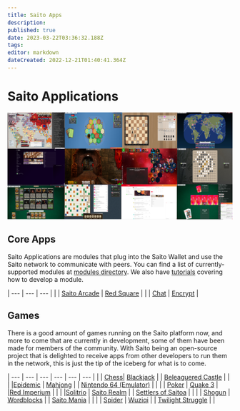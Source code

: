 ```yaml
---
title: Saito Apps
description: 
published: true
date: 2023-03-22T03:36:32.188Z
tags: 
editor: markdown
dateCreated: 2022-12-21T01:40:41.364Z
---
```


# Saito Applications

![](/apps.png)

## Core Apps

Saito Applications are modules that plug into the Saito Wallet and use the Saito network to communicate with peers. You can find a list of currently-supported modules at [modules directory](https://github.com/SaitoTech/saito-lite-rust/tree/master/mods). We also have [tutorials](/tech/tutorials) covering how to develop a module.


| --- | --- | --- |
|     | [Saito Arcade](/tech/applications/arcade) | [Red Square](/tech/applications/RedSquare) |
|     | [Chat](/tech/applications/chat) | [Encrypt](/tech/applications/encrypt) |

## Games

There is a good amount of games running on the Saito platform now, and more to come that are currently in development, some of them have been made for members of the community. With Saito being an open-source project that is delighted to receive apps from other developers to run them in the network, this is just the tip of the iceberg for what is to come.


| --- | --- | --- | --- | --- | --- |
|     | [Chess](/tech/applications/chess)| [Blackjack](/tech/applications/Blackjack)  |     | [Beleaguered Castle](/tech/applications/BeleagueredCastle)   |     |
|     |[Epidemic](/tech/applications/epidemic)  | [Mahjong](/tech/applications/Mahjong)  |     | [Nintendo 64 (Emulator)](/tech/applications/n64)   |     |
|     | [Poker](/tech/applications/poker) | [Quake 3](/tech/applications/quake3)  |     |[Red Imperium](/tech/applications/redImperium)  |     |
|     |[Solitrio](/tech/applications/solitrio)  | [Saito Realm](/tech/applications/realm)  |     | [Settlers of Saitoa](/tech/applications/settlers) |     |
|     | [Shogun](/tech/applications/Shogun) | [Wordblocks](/tech/applications/wordblocks)  |    | [Saito Mania](/tech/applications/SaitoMania) |     |
|     | [Spider](/tech/applications/spider)  | [Wuziqi](/tech/applications/wuziqi) |     |  [Twilight Struggle](/tech/applications/twilightStruggle)   |     |


<style type="text/javascript">
td { border-bottom: 0px; }
</style>